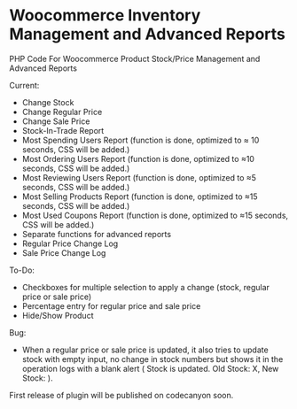 # Woocommerce Inventory Management and Advanced Reports
PHP Code For Woocommerce Product Stock/Price Management and Advanced Reports

Current:
- Change Stock
- Change Regular Price
- Change Sale Price
- Stock-In-Trade Report
- Most Spending Users Report (function is done, optimized to ≈ 10 seconds, CSS will be added.)
- Most Ordering Users Report (function is done, optimized to ≈10 seconds, CSS will be added.)
- Most Reviewing Users Report (function is done, optimized to ≈5 seconds, CSS will be added.)
- Most Selling Products Report (function is done, optimized to ≈15 seconds, CSS will be added.)
- Most Used Coupons Report (function is done, optimized to ≈15 seconds, CSS will be added.)
- Separate functions for advanced reports
- Regular Price Change Log
- Sale Price Change Log

To-Do:

- Checkboxes for multiple selection to apply a change (stock, regular price or sale price)
- Percentage entry for regular price and sale price
- Hide/Show Product 


Bug:

- When a regular price or sale price is updated, it also tries to update stock with empty input, no change in stock numbers but shows it in the operation logs with a blank alert ( Stock is updated. Old Stock: X, New Stock: ).

First release of plugin will be published on codecanyon soon.
